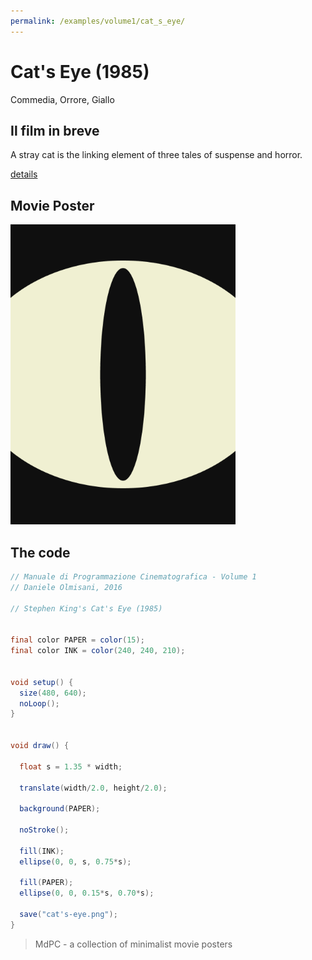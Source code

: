 ```yaml
---
permalink: /examples/volume1/cat_s_eye/
---
```

# Cat's Eye (1985)

Commedia, Orrore, Giallo

## Il film in breve
A stray cat is the linking element of three tales of suspense and horror.

[details](https://www.imdb.com/title/tt0088889/)

## Movie Poster
<img src="cat's-eye.png"  width="360px" title="Cat's Eye">


## The code
```java
// Manuale di Programmazione Cinematografica - Volume 1
// Daniele Olmisani, 2016

// Stephen King's Cat's Eye (1985)


final color PAPER = color(15);
final color INK = color(240, 240, 210);


void setup() {
  size(480, 640);
  noLoop();
}


void draw() {
 
  float s = 1.35 * width;
  
  translate(width/2.0, height/2.0);
  
  background(PAPER);
  
  noStroke();
  
  fill(INK);
  ellipse(0, 0, s, 0.75*s);
  
  fill(PAPER);
  ellipse(0, 0, 0.15*s, 0.70*s);
  
  save("cat's-eye.png");
}
```

> MdPC - a collection of minimalist movie posters
